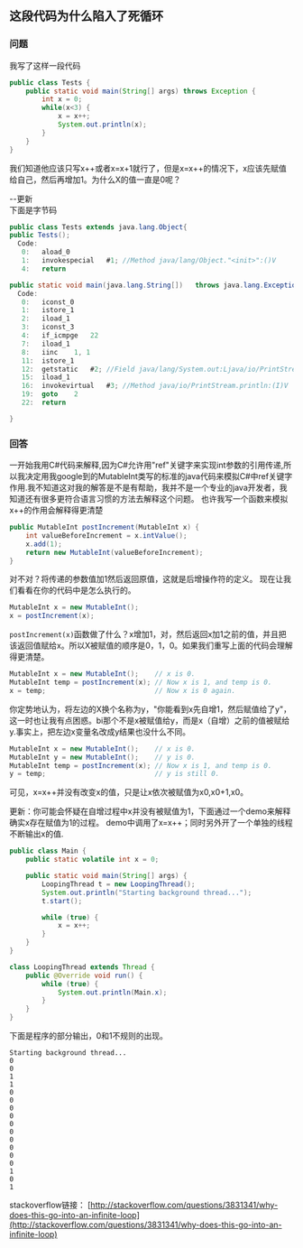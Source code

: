 ## 这段代码为什么陷入了死循环

### 问题
我写了这样一段代码

```java
public class Tests {
    public static void main(String[] args) throws Exception {
        int x = 0;
        while(x<3) {
            x = x++;
            System.out.println(x);
        }
    }
} 
```

我们知道他应该只写x++或者x=x+1就行了，但是x=x++的情况下，x应该先赋值给自己，然后再增加1。为什么X的值一直是0呢？

--更新
</br>下面是字节码

```java
public class Tests extends java.lang.Object{
public Tests();
  Code:
   0:   aload_0
   1:   invokespecial   #1; //Method java/lang/Object."<init>":()V
   4:   return

public static void main(java.lang.String[])   throws java.lang.Exception;
  Code:
   0:   iconst_0
   1:   istore_1
   2:   iload_1
   3:   iconst_3
   4:   if_icmpge   22
   7:   iload_1
   8:   iinc    1, 1
   11:  istore_1
   12:  getstatic   #2; //Field java/lang/System.out:Ljava/io/PrintStream;
   15:  iload_1
   16:  invokevirtual   #3; //Method java/io/PrintStream.println:(I)V
   19:  goto    2
   22:  return

}
```


### 回答

一开始我用C#代码来解释,因为C#允许用"ref"关键字来实现int参数的引用传递,所以我决定用我google到的MutableInt类写的标准的java代码来模拟C#中ref关键字作用.我不知道这对我的解答是不是有帮助，我并不是一个专业的java开发者，我知道还有很多更符合语言习惯的方法去解释这个问题。
也许我写一个函数来模拟x++的作用会解释得更清楚

```java
public MutableInt postIncrement(MutableInt x) {
    int valueBeforeIncrement = x.intValue();
    x.add(1);
    return new MutableInt(valueBeforeIncrement);
}
```

对不对？将传递的参数值加1然后返回原值，这就是后增操作符的定义。
现在让我们看看在你的代码中是怎么执行的。

```java
MutableInt x = new MutableInt();
x = postIncrement(x);
```

`postIncrement(x)`函数做了什么？x增加1，对，然后返回x加1之前的值，并且把该返回值赋给x。所以X被赋值的顺序是0，1，0。如果我们重写上面的代码会理解得更清楚。

```java
MutableInt x = new MutableInt();    // x is 0.
MutableInt temp = postIncrement(x); // Now x is 1, and temp is 0.
x = temp;                           // Now x is 0 again.
```

你定势地认为，将左边的X换个名称为y，"你能看到x先自增1，然后赋值给了y"，这一时也让我有点困惑。bi那个不是x被赋值给y，而是x（自增）之前的值被赋给y.事实上，把左边x变量名改成y结果也没什么不同。

```java
MutableInt x = new MutableInt();    // x is 0.
MutableInt y = new MutableInt();    // y is 0.
MutableInt temp = postIncrement(x); // Now x is 1, and temp is 0.
y = temp;                           // y is still 0.
```

可见，x=x++并没有改变x的值，只是让x依次被赋值为x0,x0+1,x0。

更新：你可能会怀疑在自增过程中x并没有被赋值为1，下面通过一个demo来解释确实x存在赋值为1的过程。
demo中调用了x=x++；同时另外开了一个单独的线程不断输出x的值.

```java
public class Main {
    public static volatile int x = 0;

    public static void main(String[] args) {
        LoopingThread t = new LoopingThread();
        System.out.println("Starting background thread...");
        t.start();

        while (true) {
            x = x++;
        }
    }
}

class LoopingThread extends Thread {
    public @Override void run() {
        while (true) {
            System.out.println(Main.x);
        }
    }
}
```

下面是程序的部分输出，0和1不规则的出现。

```
Starting background thread...
0
0
1
1
0
0
0
0
0
0
0
0
0
0
1
0
1
```


stackoverflow链接：
[http://stackoverflow.com/questions/3831341/why-does-this-go-into-an-infinite-loop](http://stackoverflow.com/questions/3831341/why-does-this-go-into-an-infinite-loop)
